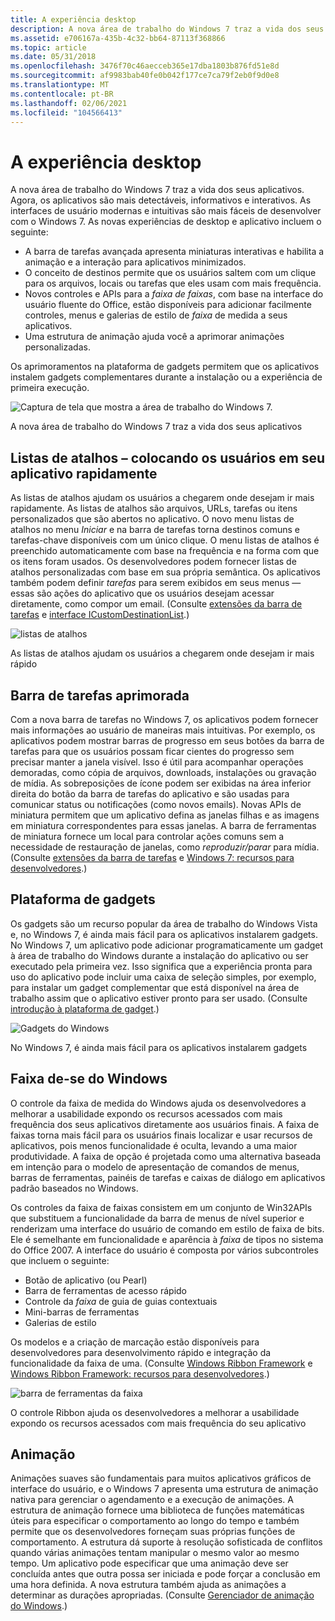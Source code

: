 ```yaml
---
title: A experiência desktop
description: A nova área de trabalho do Windows 7 traz a vida dos seus aplicativos.
ms.assetid: e706167a-435b-4c32-bb64-87113f368866
ms.topic: article
ms.date: 05/31/2018
ms.openlocfilehash: 3476f70c46aecceb365e17dba1803b876fd51e8d
ms.sourcegitcommit: af9983bab40fe0b042f177ce7ca79f2eb0f9d0e8
ms.translationtype: MT
ms.contentlocale: pt-BR
ms.lasthandoff: 02/06/2021
ms.locfileid: "104566413"
---
```

# <a name="the-desktop-experience"></a>A experiência desktop

A nova área de trabalho do Windows 7 traz a vida dos seus aplicativos. Agora, os aplicativos são mais detectáveis, informativos e interativos. As interfaces de usuário modernas e intuitivas são mais fáceis de desenvolver com o Windows 7. As novas experiências de desktop e aplicativo incluem o seguinte:

-   A barra de tarefas avançada apresenta miniaturas interativas e habilita a animação e a interação para aplicativos minimizados.
-   O conceito de destinos permite que os usuários saltem com um clique para os arquivos, locais ou tarefas que eles usam com mais frequência.
-   Novos controles e APIs para a *faixa de faixas*, com base na interface do usuário fluente do Office, estão disponíveis para adicionar facilmente controles, menus e galerias de estilo de *faixa* de medida a seus aplicativos.
-   Uma estrutura de animação ajuda você a aprimorar animações personalizadas.

Os aprimoramentos na plataforma de gadgets permitem que os aplicativos instalem gadgets complementares durante a instalação ou a experiência de primeira execução.

![Captura de tela que mostra a área de trabalho do Windows 7.](images/windows7-6.jpg)

A nova área de trabalho do Windows 7 traz a vida dos seus aplicativos

## <a name="jump-listsgetting-users-into-your-application-quickly"></a>Listas de atalhos – colocando os usuários em seu aplicativo rapidamente

As listas de atalhos ajudam os usuários a chegarem onde desejam ir mais rapidamente. As listas de atalhos são arquivos, URLs, tarefas ou itens personalizados que são abertos no aplicativo. O novo menu listas de atalhos no menu *Iniciar* e na barra de tarefas torna destinos comuns e tarefas-chave disponíveis com um único clique. O menu listas de atalhos é preenchido automaticamente com base na frequência e na forma com que os itens foram usados. Os desenvolvedores podem fornecer listas de atalhos personalizadas com base em sua própria semântica. Os aplicativos também podem definir *tarefas* para serem exibidos em seus menus — essas são ações do aplicativo que os usuários desejam acessar diretamente, como compor um email. (Consulte [extensões da barra de tarefas](../shell/taskbar-extensions.md) e [interface ICustomDestinationList](/windows/win32/api/shobjidl_core/nn-shobjidl_core-icustomdestinationlist).)

![listas de atalhos](images/windows7-7.jpg)

As listas de atalhos ajudam os usuários a chegarem onde desejam ir mais rápido

## <a name="enhanced-taskbar"></a>Barra de tarefas aprimorada

Com a nova barra de tarefas no Windows 7, os aplicativos podem fornecer mais informações ao usuário de maneiras mais intuitivas. Por exemplo, os aplicativos podem mostrar barras de progresso em seus botões da barra de tarefas para que os usuários possam ficar cientes do progresso sem precisar manter a janela visível. Isso é útil para acompanhar operações demoradas, como cópia de arquivos, downloads, instalações ou gravação de mídia. As sobreposições de ícone podem ser exibidas na área inferior direita do botão da barra de tarefas do aplicativo e são usadas para comunicar status ou notificações (como novos emails). Novas APIs de miniatura permitem que um aplicativo defina as janelas filhas e as imagens em miniatura correspondentes para essas janelas. A barra de ferramentas de miniatura fornece um local para controlar ações comuns sem a necessidade de restauração de janelas, como *reproduzir/parar* para mídia. (Consulte [extensões da barra de tarefas](../shell/taskbar-extensions.md) e [Windows 7: recursos para desenvolvedores](https://github.com/microsoft/Windows-classic-samples/tree/master/Samples/Win7Samples).)

## <a name="gadgets-platform"></a>Plataforma de gadgets

Os gadgets são um recurso popular da área de trabalho do Windows Vista e, no Windows 7, é ainda mais fácil para os aplicativos instalarem gadgets. No Windows 7, um aplicativo pode adicionar programaticamente um gadget à área de trabalho do Windows durante a instalação do aplicativo ou ser executado pela primeira vez. Isso significa que a experiência pronta para uso do aplicativo pode incluir uma caixa de seleção simples, por exemplo, para instalar um gadget complementar que está disponível na área de trabalho assim que o aplicativo estiver pronto para ser usado. (Consulte [introdução à plataforma de gadget](/previous-versions/windows/desktop/gadgetplatform/introduction-to-the-gadget-platform).)

![Gadgets do Windows](images/windows7-8.jpg)

No Windows 7, é ainda mais fácil para os aplicativos instalarem gadgets

## <a name="windows-ribbon"></a>Faixa de-se do Windows



O controle da faixa de medida do Windows ajuda os desenvolvedores a melhorar a usabilidade expondo os recursos acessados com mais frequência dos seus aplicativos diretamente aos usuários finais. A faixa de faixas torna mais fácil para os usuários finais localizar e usar recursos de aplicativos, pois menos funcionalidade é oculta, levando a uma maior produtividade. A faixa de opção é projetada como uma alternativa baseada em intenção para o modelo de apresentação de comandos de menus, barras de ferramentas, painéis de tarefas e caixas de diálogo em aplicativos padrão baseados no Windows.

Os controles da faixa de faixas consistem em um conjunto de Win32APIs que substituem a funcionalidade da barra de menus de nível superior e renderizam uma interface do usuário de comando em estilo de faixa de bits. Ele é semelhante em funcionalidade e aparência à *faixa* de tipos no sistema do Office 2007. A interface do usuário é composta por vários subcontroles que incluem o seguinte:

-   Botão de aplicativo (ou Pearl)
-   Barra de ferramentas de acesso rápido
-   Controle da *faixa* de guia de guias contextuais
-   Mini-barras de ferramentas
-   Galerias de estilo

Os modelos e a criação de marcação estão disponíveis para desenvolvedores para desenvolvimento rápido e integração da funcionalidade da faixa de uma. (Consulte [Windows Ribbon Framework](../windowsribbon/-uiplat-windowsribbon-entry.md) e [Windows Ribbon Framework: recursos para desenvolvedores](https://github.com/microsoft/Windows-classic-samples/tree/master/Samples/Win7Samples/winui/WindowsRibbon).)

![barra de ferramentas da faixa](images/windows7-9.jpg)

O controle Ribbon ajuda os desenvolvedores a melhorar a usabilidade expondo os recursos acessados com mais frequência do seu aplicativo

## <a name="animation"></a>Animação

Animações suaves são fundamentais para muitos aplicativos gráficos de interface do usuário, e o Windows 7 apresenta uma estrutura de animação nativa para gerenciar o agendamento e a execução de animações. A estrutura de animação fornece uma biblioteca de funções matemáticas úteis para especificar o comportamento ao longo do tempo e também permite que os desenvolvedores forneçam suas próprias funções de comportamento. A estrutura dá suporte à resolução sofisticada de conflitos quando várias animações tentam manipular o mesmo valor ao mesmo tempo. Um aplicativo pode especificar que uma animação deve ser concluída antes que outra possa ser iniciada e pode forçar a conclusão em uma hora definida. A nova estrutura também ajuda as animações a determinar as durações apropriadas. (Consulte [Gerenciador de animação do Windows](../uianimation/-main-portal.md).)

 

 